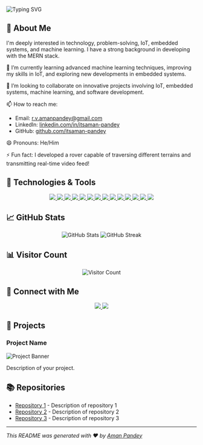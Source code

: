 ![Typing SVG](https://readme-typing-svg.demolab.com/?lines=Hello!+I+am+Aman+Pandey)

## 👀 About Me

I'm deeply interested in technology, problem-solving, IoT, embedded systems, and machine learning. I have a strong background in developing with the MERN stack.

🌱 I’m currently learning advanced machine learning techniques, improving my skills in IoT, and exploring new developments in embedded systems.

💞️ I’m looking to collaborate on innovative projects involving IoT, embedded systems, machine learning, and software development.

📫 How to reach me:

- Email: [r.v.amanpandey@gmail.com](mailto:r.v.amanpandey@gmail.com)
- LinkedIn: [linkedin.com/in/itsaman-pandey](https://linkedin.com/in/itsaman-pandey)
- GitHub: [github.com/itsaman-pandey](https://github.com/itsaman-pandey)

😄 Pronouns: He/Him

⚡ Fun fact: I developed a rover capable of traversing different terrains and transmitting real-time video feed!

## 🚀 Technologies & Tools

<p align="center">
  <a href="https://developer.mozilla.org/en-US/docs/Web/HTML">
    <img src="https://img.shields.io/badge/HTML5-E34F26?style=for-the-badge&logo=html5&logoColor=white" />
  </a>
  <a href="https://developer.mozilla.org/en-US/docs/Web/CSS">
    <img src="https://img.shields.io/badge/CSS3-1572B6?style=for-the-badge&logo=css3&logoColor=white" />
  </a>
  <a href="https://developer.mozilla.org/en-US/docs/Web/JavaScript">
    <img src="https://img.shields.io/badge/JavaScript-F7DF1E?style=for-the-badge&logo=javascript&logoColor=black" />
  </a>
  <a href="https://reactjs.org/">
    <img src="https://img.shields.io/badge/React-61DAFB?style=for-the-badge&logo=react&logoColor=black" />
  </a>
  <a href="https://nodejs.org/">
    <img src="https://img.shields.io/badge/Node.js-339933?style=for-the-badge&logo=node.js&logoColor=white" />
  </a>
  <a href="https://expressjs.com/">
    <img src="https://img.shields.io/badge/Express.js-000000?style=for-the-badge&logo=express&logoColor=white" />
  </a>
  <a href="https://www.mongodb.com/">
    <img src="https://img.shields.io/badge/MongoDB-47A248?style=for-the-badge&logo=mongodb&logoColor=white" />
  </a>
  <a href="https://www.python.org/">
    <img src="https://img.shields.io/badge/Python-3776AB?style=for-the-badge&logo=python&logoColor=white" />
  </a>
  <a href="https://www.cplusplus.com/">
    <img src="https://img.shields.io/badge/C++-00599C?style=for-the-badge&logo=c%2B%2B&logoColor=white" />
  </a>
  <a href="https://www.arduino.cc/">
    <img src="https://img.shields.io/badge/Arduino-00979D?style=for-the-badge&logo=arduino&logoColor=white" />
  </a>
  <a href="https://www.raspberrypi.org/">
    <img src="https://img.shields.io/badge/Raspberry%20Pi-A22846?style=for-the-badge&logo=raspberry-pi&logoColor=white" />
  </a>
  <a href="https://www.tensorflow.org/">
    <img src="https://img.shields.io/badge/TensorFlow-FF6F00?style=for-the-badge&logo=tensorflow&logoColor=white" />
  </a>
  <a href="https://www.mysql.com/">
    <img src="https://img.shields.io/badge/SQL-4479A1?style=for-the-badge&logo=sql&logoColor=white" />
  </a>
  <a href="https://git-scm.com/">
    <img src="https://img.shields.io/badge/Git-F05032?style=for-the-badge&logo=git&logoColor=white" />
  </a>
</p>

## 📈 GitHub Stats

<p align="center">
  <img src="https://github-readme-stats.vercel.app/api?username=itsaman-pandey&show_icons=true&theme=radical" alt="GitHub Stats" />
  <img src="https://github-readme-streak-stats.herokuapp.com/?user=itsaman-pandey&theme=radical" alt="GitHub Streak" />
</p>

## 📊 Visitor Count

<p align="center">
  <img src="https://visitor-badge.laobi.icu/badge?page_id=itsaman-pandey.visitor-badge" alt="Visitor Count" />
</p>

## 🔗 Connect with Me

<p align="center">
  <a href="https://www.linkedin.com/in/itsaman-pandey">
    <img src="https://img.shields.io/badge/LinkedIn-0077B5?style=for-the-badge&logo=linkedin&logoColor=white" />
  </a>
  <a href="https://twitter.com/yourusername">
    <img src="https://img.shields.io/badge/Twitter-1DA1F2?style=for-the-badge&logo=twitter&logoColor=white" />
  </a>
  <!-- Add more social links as needed -->
</p>

## 🎨 Projects

### Project Name

![Project Banner](https://via.placeholder.com/1200x400.png?text=Project+Banner)

Description of your project.

## 📚 Repositories

- [Repository 1](https://github.com/itsaman-pandey/repository-1) - Description of repository 1
- [Repository 2](https://github.com/itsaman-pandey/repository-2) - Description of repository 2
- [Repository 3](https://github.com/itsaman-pandey/repository-3) - Description of repository 3

---

*This README was generated with ❤️ by [Aman Pandey](https://github.com/itsaman-pandey)*
